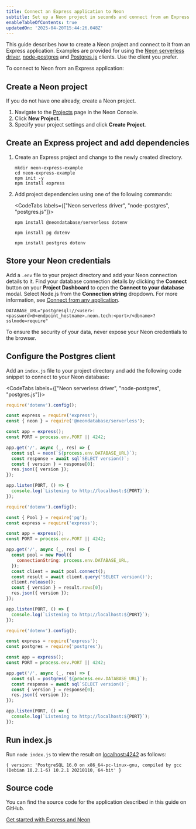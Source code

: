 ```yaml
---
title: Connect an Express application to Neon
subtitle: Set up a Neon project in seconds and connect from an Express application
enableTableOfContents: true
updatedOn: '2025-04-20T15:44:26.048Z'
---
```


This guide describes how to create a Neon project and connect to it from an Express application. Examples are provided for using the [Neon serverless driver](https://npmjs.com/package/@neondatabase/serverless), [node-postgres](https://www.npmjs.com/package/pg) and [Postgres.js](https://www.npmjs.com/package/postgres) clients. Use the client you prefer.

To connect to Neon from an Express application:

<Steps>

## Create a Neon project

If you do not have one already, create a Neon project.

1. Navigate to the [Projects](https://console.neon.tech/app/projects) page in the Neon Console.
2. Click **New Project**.
3. Specify your project settings and click **Create Project**.

## Create an Express project and add dependencies

1. Create an Express project and change to the newly created directory.

   ```shell
   mkdir neon-express-example
   cd neon-express-example
   npm init -y
   npm install express
   ```

2. Add project dependencies using one of the following commands:

   <CodeTabs labels={["Neon serverless driver", "node-postgres", "postgres.js"]}>

   ```shell
   npm install @neondatabase/serverless dotenv
   ```

   ```shell
   npm install pg dotenv
   ```

   ```shell
   npm install postgres dotenv
   ```

   </CodeTabs>

## Store your Neon credentials

Add a `.env` file to your project directory and add your Neon connection details to it. Find your database connection details by clicking the **Connect** button on your **Project Dashboard** to open the **Connect to your database** modal. Select Node.js from the **Connection string** dropdown. For more information, see [Connect from any application](/docs/connect/connect-from-any-app).

```shell shouldWrap
DATABASE_URL="postgresql://<user>:<password>@<endpoint_hostname>.neon.tech:<port>/<dbname>?sslmode=require"
```

<Admonition type="important">
To ensure the security of your data, never expose your Neon credentials to the browser.
</Admonition>

## Configure the Postgres client

Add an `index.js` file to your project directory and add the following code snippet to connect to your Neon database:

<CodeTabs labels={["Neon serverless driver", "node-postgres", "postgres.js"]}>

```javascript
require('dotenv').config();

const express = require('express');
const { neon } = require('@neondatabase/serverless');

const app = express();
const PORT = process.env.PORT || 4242;

app.get('/', async (_, res) => {
  const sql = neon(`${process.env.DATABASE_URL}`);
  const response = await sql`SELECT version()`;
  const { version } = response[0];
  res.json({ version });
});

app.listen(PORT, () => {
  console.log(`Listening to http://localhost:${PORT}`);
});
```

```javascript
require('dotenv').config();

const { Pool } = require('pg');
const express = require('express');

const app = express();
const PORT = process.env.PORT || 4242;

app.get('/', async (_, res) => {
  const pool = new Pool({
    connectionString: process.env.DATABASE_URL,
  });
  const client = await pool.connect();
  const result = await client.query('SELECT version()');
  client.release();
  const { version } = result.rows[0];
  res.json({ version });
});

app.listen(PORT, () => {
  console.log(`Listening to http://localhost:${PORT}`);
});
```

```javascript
require('dotenv').config();

const express = require('express');
const postgres = require('postgres');

const app = express();
const PORT = process.env.PORT || 4242;

app.get('/', async (_, res) => {
  const sql = postgres(`${process.env.DATABASE_URL}`);
  const response = await sql`SELECT version()`;
  const { version } = response[0];
  res.json({ version });
});

app.listen(PORT, () => {
  console.log(`Listening to http://localhost:${PORT}`);
});
```

</CodeTabs>

## Run index.js

Run `node index.js` to view the result on [localhost:4242](localhost:4242) as follows:

```shell
{ version: 'PostgreSQL 16.0 on x86_64-pc-linux-gnu, compiled by gcc (Debian 10.2.1-6) 10.2.1 20210110, 64-bit' }
```

</Steps>

## Source code

You can find the source code for the application described in this guide on GitHub.

<DetailIconCards>

<a href="https://github.com/crialabs/examples/tree/main/with-express" description="Get started with Express and Neon" icon="github">Get started with Express and Neon</a>

</DetailIconCards>

<NeedHelp/>
